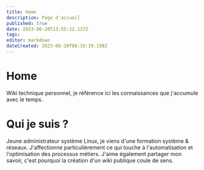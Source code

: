 ```yaml
---
title: Home
description: Page d'accueil
published: true
date: 2023-06-20T13:55:22.137Z
tags: 
editor: markdown
dateCreated: 2023-06-20T08:16:19.198Z
---
```


# Home
Wiki technique personnel, je référence ici les connaissances que j'accumule avec le temps.

# Qui je suis ?
Jeune administrateur système Linux, je viens d'une formation système & réseaux. J'affectionne particulièrement ce qui touche à l'automatisation et l'optimisation des processus métiers. J'aime également partager mon savoir, c'est pourquoi la création d'un wiki publique coule de sens.